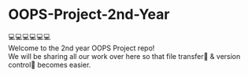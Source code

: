 # OOPS-Project-2nd-Year  

💻💻💻💻💻💻  
Welcome to the 2nd year OOPS Project repo!  
We will be sharing all our work over here so that file transfer📩 & version control💾 becomes easier.  

